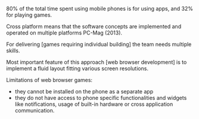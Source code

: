 80% of the total time spent using mobile phones is for using apps,
and 32% for playing games.

Cross platform means that the software concepts are implemented
and operated on multiple platforms PC-Mag (2013).

For delivering [games requiring individual building] the team
needs multiple skills.


Most important feature of this approach [web browser development]
is to implement a fluid layout fitting various screen resolutions.

Limitations of web browser games:

- they cannot be installed on the phone as a separate app
- they do not have access to phone specific functionalities and
  widgets like notifications, usage of built-in hardware or cross
  application communication.
